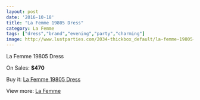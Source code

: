```yaml
---
layout: post
date: '2016-10-18'
title: "La Femme 19805 Dress"
category: La Femme
tags: ["dress","brand","evening","party","charming"]
image: http://www.lustparties.com/2034-thickbox_default/la-femme-19805-dress.jpg
---
```

La Femme 19805 Dress

On Sales: **$470**
<a href="https://www.lustparties.com/en/la-femme/649-la-femme-19805-dress.html"><amp-img layout="responsive" width="600" height="600" src="//www.lustparties.com/2034-thickbox_default/la-femme-19805-dress.jpg" alt="La Femme 19805 Dress 0" /></a>
<a href="https://www.lustparties.com/en/la-femme/649-la-femme-19805-dress.html"><amp-img layout="responsive" width="600" height="600" src="//www.lustparties.com/2035-thickbox_default/la-femme-19805-dress.jpg" alt="La Femme 19805 Dress 1" /></a>

Buy it: [La Femme 19805 Dress](https://www.lustparties.com/en/la-femme/649-la-femme-19805-dress.html "La Femme 19805 Dress")

View more: [La Femme](https://www.lustparties.com/en/4-la-femme "La Femme")
